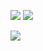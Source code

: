 
![](https://github-readme-stats.vercel.app/api?username=utsmannn&show_icons=true&theme=dark)
![](https://anu-mas.herokuapp.com/image3)


![](https://anu-mas.herokuapp.com/icon)
